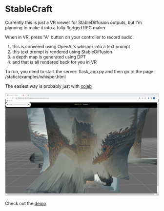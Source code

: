 # StableCraft

Currently this is just a VR viewer for StableDiffusion outputs, but I'm planning to make it
into a fully fledged RPG maker

When in VR, press "A" button on your controller to record audio.
1. this is convered using OpenAI's whisper into a text prompt
2. this text prompt is rendered using StableDiffusion
3. a depth map is generated using DPT
4. and that is all rendered back for you in VR

To run, you need to start the server: flask_app.py and then go to the page <server>/static/examples/whisper.html

The easiest way is probably just with [colab](https://colab.research.google.com/github/nagolinc/StableCraft/blob/main/StableCraft.ipynb)

![screenshot](screenshot.png)

Check out the [demo](https://nagolinc.github.io/StableCraft/sampleProject/examples/whisper.html)
